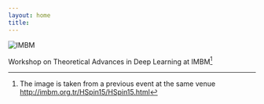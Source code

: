 ```yaml
---
layout: home
title: 
---  
```


![IMBM](http://imbm.org.tr/HSpin15/Bogazici_Aerial_View.jpg)

Workshop on Theoretical Advances in Deep Learning at IMBM[^img]  

[^img]: The image is taken from a previous event at the same venue <http://imbm.org.tr/HSpin15/HSpin15.html>
